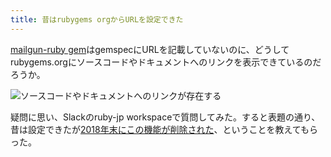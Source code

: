 ```yaml
---
title: 昔はrubygems orgからURLを設定できた
---
```

[mailgun-ruby gem](https://rubygems.org/gems/mailgun-ruby)はgemspecにURLを記載していないのに、どうしてrubygems.orgにソースコードやドキュメントへのリンクを表示できているのだろうか。

![](https://lh6.googleusercontent.com/K-tqW6VtCAVVBE4ICqE7gy30KKnyFHrlE6J96pV-z_rghPQW6GPfcXNCtMvB0gWcfq4WM14IzB8CpIQqjh2a5sc-8wimpWuRQd9XT4zUyTZitvjlFvcIISJ1lbs1KQVm3BrIKwIe2m7C8wY1s8CsbLx59k9kTdnYgOdZYS2vA-hgIiiylMu4RPu_Ym13 "ソースコードやドキュメントへのリンクが存在する")

疑問に思い、Slackのruby-jp workspaceで質問してみた。すると表題の通り、昔は設定できたが[2018年末にこの機能が削除された](https://github.com/rubygems/rubygems.org/pull/1815)、ということを教えてもらった。
